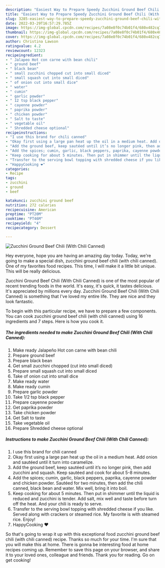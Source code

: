 ```yaml
---
description: "Easiest Way to Prepare Speedy Zucchini Ground Beef Chili (With Chili Canned)"
title: "Easiest Way to Prepare Speedy Zucchini Ground Beef Chili (With Chili Canned)"
slug: 3285-easiest-way-to-prepare-speedy-zucchini-ground-beef-chili-with-chili-canned
date: 2022-03-29T16:57:29.785Z
image: https://img-global.cpcdn.com/recipes/7a08e8f0c74b01f4/680x482cq70/zucchini-ground-beef-chili-with-chili-canned-recipe-main-photo.jpg
thumbnail: https://img-global.cpcdn.com/recipes/7a08e8f0c74b01f4/680x482cq70/zucchini-ground-beef-chili-with-chili-canned-recipe-main-photo.jpg
cover: https://img-global.cpcdn.com/recipes/7a08e8f0c74b01f4/680x482cq70/zucchini-ground-beef-chili-with-chili-canned-recipe-main-photo.jpg
author: Christina Lawson
ratingvalue: 4.2
reviewcount: 12323
recipeingredient:
- " Jalapeo Hot con carne with bean chili"
- " ground beef"
- " black bean"
- " small zucchini chopped cut into small diced"
- " small squash cut into small diced"
- " of onion cut into small dice"
- " water"
- " cumin"
- " garlic powder"
- " 12 tsp black pepper"
- " cayenne powder"
- " paprika powder"
- " chicken powder"
- " Salt to taste"
- " vegetable oil"
- " Shredded cheese optional"
recipeinstructions:
- "I use this brand for chili canned"
- "Okay first using a large pan heat up the oil in a medium heat. Add onion and sautéed until it turn into caramelize."
- "Add the ground beef, keep sautéed until it’s no longer pink, then add zucchini and squash. Keep sautéed and cook for about 5-8 minutes."
- "Add the spices; cumin, garlic, black peppers, paprika, cayenne powder and chicken powder. Sautéed for two minutes, then add the chili canned, black bean and water. Mix well, bring it into boil."
- "Keep cooking for about 5 minutes. Then put in shimmer until the liquid is reduced and zucchini is tender. Add salt, mix well and taste before turn off the heat. And your chili is ready to serve."
- "Transfer to the serving bowl topping with shredded cheese if you like. Served along with crackers or steamed rice. My favorite is with steamed rice. Enjoy!"
- "HappyCooking ❤️"
categories:
- Recipe
tags:
- zucchini
- ground
- beef

katakunci: zucchini ground beef 
nutrition: 272 calories
recipecuisine: American
preptime: "PT20M"
cooktime: "PT46M"
recipeyield: "4"
recipecategory: Dessert

---
```



![Zucchini Ground Beef Chili (With Chili Canned)](https://img-global.cpcdn.com/recipes/7a08e8f0c74b01f4/680x482cq70/zucchini-ground-beef-chili-with-chili-canned-recipe-main-photo.jpg)

Hey everyone, hope you are having an amazing day today. Today, we're going to make a special dish, zucchini ground beef chili (with chili canned). One of my favorites food recipes. This time, I will make it a little bit unique. This will be really delicious.



Zucchini Ground Beef Chili (With Chili Canned) is one of the most popular of recent trending foods in the world. It's easy, it's quick, it tastes delicious. It's appreciated by millions every day. Zucchini Ground Beef Chili (With Chili Canned) is something that I've loved my entire life. They are nice and they look fantastic.


To begin with this particular recipe, we have to prepare a few components. You can cook zucchini ground beef chili (with chili canned) using 16 ingredients and 7 steps. Here is how you cook it.

<!--inarticleads1-->

##### The ingredients needed to make Zucchini Ground Beef Chili (With Chili Canned):

1. Make ready  Jalapeño Hot con carne with bean chili
1. Prepare  ground beef
1. Prepare  black bean
1. Get  small zucchini chopped (cut into small diced)
1. Prepare  small squash cut into small diced
1. Take  of onion cut into small dice
1. Make ready  water
1. Make ready  cumin
1. Prepare  garlic powder
1. Take  1/2 tsp black pepper
1. Prepare  cayenne powder
1. Get  paprika powder
1. Take  chicken powder
1. Get  Salt to taste
1. Take  vegetable oil
1. Prepare  Shredded cheese optional




<!--inarticleads2-->

##### Instructions to make Zucchini Ground Beef Chili (With Chili Canned):

1. I use this brand for chili canned
1. Okay first using a large pan heat up the oil in a medium heat. Add onion and sautéed until it turn into caramelize.
1. Add the ground beef, keep sautéed until it’s no longer pink, then add zucchini and squash. Keep sautéed and cook for about 5-8 minutes.
1. Add the spices; cumin, garlic, black peppers, paprika, cayenne powder and chicken powder. Sautéed for two minutes, then add the chili canned, black bean and water. Mix well, bring it into boil.
1. Keep cooking for about 5 minutes. Then put in shimmer until the liquid is reduced and zucchini is tender. Add salt, mix well and taste before turn off the heat. And your chili is ready to serve.
1. Transfer to the serving bowl topping with shredded cheese if you like. Served along with crackers or steamed rice. My favorite is with steamed rice. Enjoy!
1. HappyCooking ❤️




So that's going to wrap it up with this exceptional food zucchini ground beef chili (with chili canned) recipe. Thanks so much for your time. I'm sure that you will make this at home. There is gonna be interesting food at home recipes coming up. Remember to save this page on your browser, and share it to your loved ones, colleague and friends. Thank you for reading. Go on get cooking!
